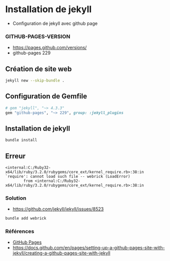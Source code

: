 # Installation de jekyll 

- Configuration de jekyll avec github page

### GITHUB-PAGES-VERSION

- https://pages.github.com/versions/
- github-pages	229

## Création de site web
```bash
jekyll new --skip-bundle .

```

## Configuration de Gemfile 

```ruby
# gem "jekyll", "~> 4.3.3"
gem "github-pages", "~> 229", group: :jekyll_plugins
```

## Installation de jekyll 

```bash
bundle install
```

## Erreur 


```
<internal:C:/Ruby32-x64/lib/ruby/3.2.0/rubygems/core_ext/kernel_require.rb>:38:in `require': cannot load such file -- webrick (LoadError)
        from <internal:C:/Ruby32-x64/lib/ruby/3.2.0/rubygems/core_ext/kernel_require.rb>:38:in 
```
### Solution 

- https://github.com/jekyll/jekyll/issues/8523

```bash
bundle add webrick
```

### Références 
- [GitHub Pages](https://jekyllrb.com/docs/github-pages/)
- https://docs.github.com/en/pages/setting-up-a-github-pages-site-with-jekyll/creating-a-github-pages-site-with-jekyll
